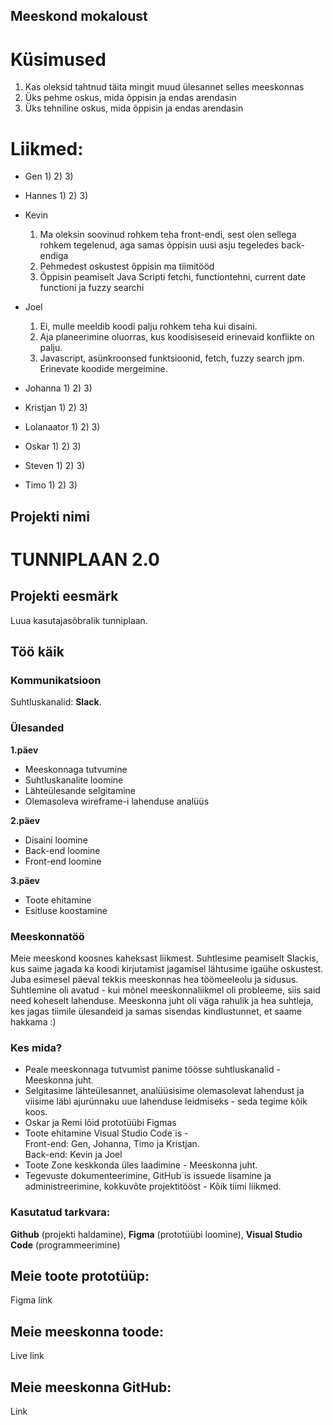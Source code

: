 ## Meeskond mokaloust

# Küsimused

 1) Kas oleksid tahtnud täita mingit muud ülesannet selles meeskonnas
 2) Üks pehme oskus, mida õppisin ja endas arendasin
 3) Üks tehniline oskus, mida õppisin ja endas arendasin


# Liikmed:

- Gen
  1)
  2)
  3)
  
- Hannes
  1)
  2)
  3)
  
- Kevin
  1)  Ma oleksin soovinud rohkem teha front-endi, sest olen sellega rohkem tegelenud, aga samas õppisin uusi asju tegeledes back-endiga
  2)  Pehmedest oskustest õppisin ma tiimitööd
  3)  Õppisin peamiselt Java Scripti fetchi, functiontehni, current date functioni ja fuzzy searchi
  
- Joel
  1)  Ei, mulle meeldib koodi palju rohkem teha kui disaini.
  2)  Aja planeerimine oluorras, kus koodisiseseid erinevaid konflikte on palju.
  3)  Javascript, asünkroonsed funktsioonid, fetch, fuzzy search jpm. Erinevate koodide mergeimine.
  
- Johanna
  1)
  2)
  3)
  
- Kristjan
  1)
  2)
  3)
  
- Lolanaator
  1)
  2)
  3)
  
- Oskar
  1)
  2)
  3)
  
- Steven
  1)
  2)
  3)
  
- Timo
  1)
  2)
  3)
  
## Projekti nimi
# TUNNIPLAAN 2.0
## Projekti eesmärk
Luua kasutajasõbralik tunniplaan.
## Töö käik
### Kommunikatsioon
Suhtluskanalid: **Slack**.
### Ülesanded
**1.päev**
- Meeskonnaga tutvumine
- Suhtluskanalite loomine
- Lähteülesande selgitamine
- Olemasoleva wireframe-i lahenduse analüüs <br>

**2.päev**
- Disaini loomine
- Back-end loomine
- Front-end loomine <br>

**3.päev**
- Toote ehitamine
- Esitluse koostamine
### Meeskonnatöö
Meie meeskond koosnes kaheksast liikmest. Suhtlesime peamiselt Slackis, kus saime jagada ka koodi kirjutamist jagamisel lähtusime igaühe oskustest.
Juba esimesel päeval tekkis meeskonnas hea töömeeleolu ja sidusus. Suhtlemine oli avatud - kui mõnel meeskonnaliikmel oli probleeme, siis said need koheselt lahenduse. Meeskonna juht oli väga rahulik ja hea suhtleja, kes jagas tiimile ülesandeid ja samas sisendas kindlustunnet, et saame hakkama :)
### Kes mida?
- Peale meeskonnaga tutvumist panime töösse suhtluskanalid - Meeskonna juht.
- Selgitasime lähteülesannet, analüüsisime olemasolevat lahendust ja viisime läbi ajurünnaku uue lahenduse leidmiseks - seda tegime kõik koos.
- Oskar ja Remi lõid prototüübi Figmas
- Toote ehitamine Visual Studio Code´is - <br>Front-end: Gen, Johanna, Timo ja Kristjan.<br> Back-end: Kevin ja Joel
- Toote Zone keskkonda üles laadimine - Meeskonna juht.
- Tegevuste dokumenteerimine, GitHub´is issuede lisamine ja administreerimine, kokkuvõte projektitööst - Kõik tiimi liikmed.
### Kasutatud tarkvara:
**Github** (projekti haldamine), **Figma** (prototüübi loomine), **Visual Studio Code** (programmeerimine)
## Meie toote prototüüp:
Figma link
## Meie meeskonna toode:
Live link
## Meie meeskonna GitHub:
Link
